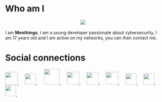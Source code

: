 <meta name="Keywords" content="Menthings">
<meta name="Keywords" content="Menthinqs">
<meta name="Keywords" content="GitHub, Menthings">
<meta name="Keywords" content="Le plus beau">

# Who am I
<center><img src="https://media.giphy.com/media/A19JLnrlw4rte/giphy.gif"></center><br>
I am <strong>Menthings</strong>, I am a young developer passionate about cybersecurity, I am 17 years old and I am active on my networks, you can then contact me.

# Social connections

<a href="https://twitter.com/Menthinqs" target="_blank">
    <img width="40px" height="40px" src="https://image.flaticon.com/icons/png/512/39/39379.png">
</a>&nbsp;&nbsp;&nbsp;&nbsp;
  
<a href="https://facebook.com/Menthinqs" target="_blank">
    <img width="35px" height="35px" src="https://image.flaticon.com/icons/png/512/23/23660.png">
</a>&nbsp;&nbsp;&nbsp;&nbsp;&nbsp;
  
<a href="https://www.youtube.com/c/Menthings" target="_blank">
    <img width="50px" height="50px" src="https://img2.freepng.fr/20180422/wzq/kisspng-youtube-logo-computer-icons-5adcd532e8ccd1.7467737615244219389536.jpg">
</a>&nbsp;&nbsp;&nbsp;&nbsp;
  
<a href="https://www.github.com/Menthings" target="_blank">
    <img width="40px" height="40px" src="https://zupimages.net/up/20/38/0p3i.jpg">
</a>&nbsp;&nbsp;&nbsp;&nbsp;

<a href="https://www.hackthebox.eu/profile/222280" target="_blank">
    <img width="39px" height="39px" src="https://zupimages.net/up/20/38/fj0i.jpg">
</a>&nbsp;&nbsp;&nbsp;&nbsp;
  
<a href="https://www.root-me.org/Menthings" target="_blank">
    <img width="40px" height="40px" src="https://www.root-me.org/squelettes/img/rblackGrand32.png">
</a>&nbsp;&nbsp;&nbsp;&nbsp;
  
<a href="https://pastebin.com/u/Menthings" target="_blank">
    <img width="35px" height="35px" src="https://pastebin.com/favicon.ico">
</a>&nbsp;&nbsp;&nbsp;&nbsp;

<a href="https://doxbin.org/user/Menthings" target="_blank">
    <img width="35px" height="35px" src="https://zupimages.net/up/20/38/nqee.jpg">
</a>&nbsp;&nbsp;&nbsp;&nbsp;

<a href="https://www.twitch.tv/menthings" target="_blank">
    <img width="35px" height="35px" src="https://seeklogo.com/images/T/twitch-logo-4931D91F85-seeklogo.com.png">
</a>&nbsp;&nbsp;&nbsp;&nbsp;
